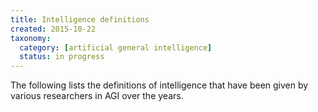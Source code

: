 ```yaml
---
title: Intelligence definitions
created: 2015-10-22
taxonomy:
  category: [artificial general intelligence]
  status: in progress
---
```


The following lists the definitions of intelligence that have been given by various researchers in AGI over the years.
